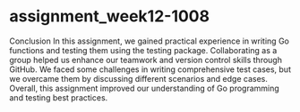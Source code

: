 # assignment_week12-1008
Conclusion
In this assignment, we gained practical experience in writing Go functions and testing them using the testing package. Collaborating as a group helped us enhance our teamwork and version control skills through GitHub. We faced some challenges in writing comprehensive test cases, but we overcame them by discussing different scenarios and edge cases. Overall, this assignment improved our understanding of Go programming and testing best practices.
